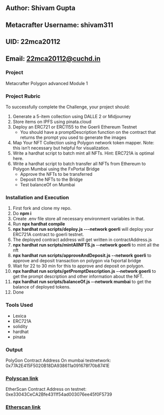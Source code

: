 ## Author: Shivam Gupta
## Metacrafter Username: shivam311
## UID: 22mca20112
## Email: 22mca20112@cuchd.in


### Project
Metacrafter Polygon advanced Module 1
### Project Rubric
To successfully complete the Challenge, your project should:

1. Generate a 5-item collection using DALLE 2 or Midjourney
2. Store items on IPFS using pinata.cloud
3. Deploy an ERC721 or ERC1155 to the Goerli Ethereum Testnet
      * You should have a promptDescription function on the contract that returns the prompt you used to generate the images
4. Map Your NFT Collection using Polygon network token mapper. Note: this isn’t necessary but helpful for visualization.
5. Write a hardhat script to batch mint all NFTs. Hint: ERC721A is optimal here.
6. Write a hardhat script to batch transfer all NFTs from Ethereum to Polygon Mumbai using the FxPortal Bridge
      * Approve the NFTs to be transferred
      * Deposit the NFTs to the Bridge
      * Test balanceOf on Mumbai

### Installation and Execution
  1. First fork and clone my repo.
  2. Do **npm i**
  3. Create .env file store all necessary environment variables in that.
  4. Run **npx hardhat compile**
  5. **npx hardhat run scripts/deploy.js ---network goerli** will deploy your ERC721A contract to goerli testnet.
  6. The deployed contract address will get written in contractAddress.js
  7. **npx hardhat run scripts/mintAllNFTS.js --network goerli** to mint all the nft
  8. **npx hardhat run scripts/approveAndDeposit.js --network goerli** to approve and deposit transaction on polygon via fxportal bridge
  9. Wait for 22 to 30 min for this to approve and deposit on polygon.
  10. **npx hardhat run scripts/getPromptDescription.js --network goerli** to get the prompt description and other information about the NFT.
  11. **npx hardhat run scripts/balanceOf.js --network mumbai** to get the balance of deployed tokens.
  12. Done

### Tools Used  
  * Lexica
  * ERC721A
  * solidity
  * hardhat
  * pinata

### Output

PolyGon Contract Address On mumbai testnetwork: 0x77A2E415F5020B18DA938611a091678f70b8741E
### [Polyscan link](https://mumbai.polygonscan.com/token/0x77A2E415F5020B18DA938611a091678f70b8741E)
EtherScan Contract Address on testnet: 0xe33043CeCA2Bfe4311f54ad003076ee45f0F5739
### [Etherscan link](https://goerli.etherscan.io/address/0xe33043CeCA2Bfe4311f54ad003076ee45f0F5739)




